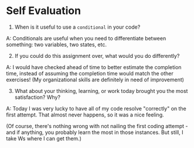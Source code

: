 # Self Evaluation

1. When is it useful to use a `conditional` in your code?

A: Conditionals are useful when you need to differentiate between something: two variables, two states, etc.

2. If you could do this assignment over, what would you do differently?

A: I would have checked ahead of time to better estimate the completion time, instead of assuming the completion time would match the other exercises! (My organizational skills are definitely in need of improvement)

3. What about your thinking, learning, or work today brought you the most satisfaction? Why?

A: Today I was very lucky to have all of my code resolve "correctly" on the first attempt. That almost never happens, so it was a nice feeling. 

(Of course, there's nothing wrong with not nailing the first coding attempt - and if anything, you probably learn the most in those instances. But still, I take Ws where I can get them.)
